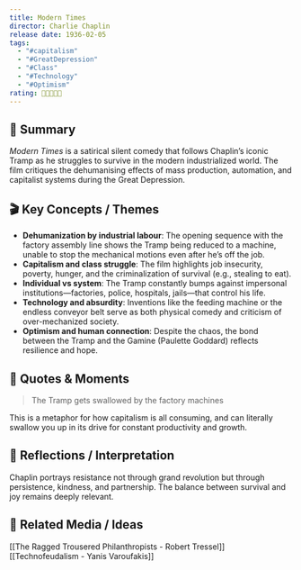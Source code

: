 ```yaml
---
title: Modern Times
director: Charlie Chaplin
release date: 1936-02-05
tags:
  - "#capitalism"
  - "#GreatDepression"
  - "#Class"
  - "#Technology"
  - "#Optimism"
rating: 🌟🌟🌟🌟🌟
---
```

## 📝 Summary

_Modern Times_ is a satirical silent comedy that follows Chaplin’s iconic Tramp as he struggles to survive in the modern industrialized world. The film critiques the dehumanising effects of mass production, automation, and capitalist systems during the Great Depression.

## 🎬 Key Concepts / Themes

- **Dehumanization by industrial labour**: The opening sequence with the factory assembly line shows the Tramp being reduced to a machine, unable to stop the mechanical motions even after he’s off the job.
- **Capitalism and class struggle**: The film highlights job insecurity, poverty, hunger, and the criminalization of survival (e.g., stealing to eat).
- **Individual vs system**: The Tramp constantly bumps against impersonal institutions—factories, police, hospitals, jails—that control his life.
- **Technology and absurdity**: Inventions like the feeding machine or the endless conveyor belt serve as both physical comedy and criticism of over-mechanized society.
- **Optimism and human connection**: Despite the chaos, the bond between the Tramp and the Gamine (Paulette Goddard) reflects resilience and hope.

## 💬 Quotes & Moments

>The Tramp gets swallowed by the factory machines

This is a metaphor for how capitalism is all consuming, and can literally swallow you up in its drive for constant productivity and growth.

## 🧠 Reflections / Interpretation

Chaplin portrays resistance not through grand revolution but through persistence, kindness, and partnership.
The balance between survival and joy remains deeply relevant.

## 🔗 Related Media / Ideas

[[The Ragged Trousered Philanthropists - Robert Tressel]]
[[Technofeudalism - Yanis Varoufakis]]